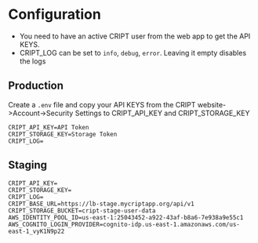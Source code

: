 # Configuration

- You need to have an active CRIPT user from the web app to get the API KEYS.
- CRIPT_LOG can be set to `info`, `debug`, `error`. Leaving it empty disables the logs
## Production
Create a `.env` file and copy your API KEYS from the CRIPT website->Account->Security Settings to CRIPT_API_KEY and CRIPT_STORAGE_KEY

```
CRIPT_API_KEY=API Token
CRIPT_STORAGE_KEY=Storage Token
CRIPT_LOG=
```

## Staging

```
CRIPT_API_KEY=
CRIPT_STORAGE_KEY=
CRIPT_LOG=
CRIPT_BASE_URL=https://lb-stage.mycriptapp.org/api/v1
CRIPT_STORAGE_BUCKET=cript-stage-user-data
AWS_IDENTITY_POOL_ID=us-east-1:25043452-a922-43af-b8a6-7e938a9e55c1	
AWS_COGNITO_LOGIN_PROVIDER=cognito-idp.us-east-1.amazonaws.com/us-east-1_vyK1N9p22
```
